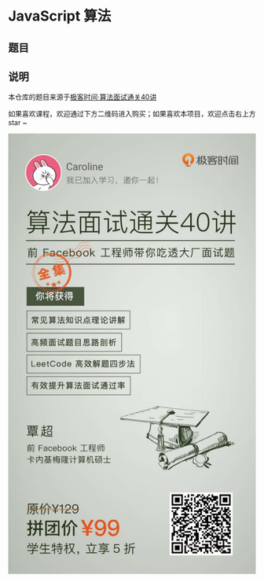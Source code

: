 # JavaScript 算法

## 题目

## 说明

本仓库的题目来源于[极客时间·算法面试通关40讲](http://gk.link/a/10hF9)

如果喜欢课程，欢迎通过下方二维码进入购买；如果喜欢本项目，欢迎点击右上方 star ~

![img](./img/img.jpeg)
